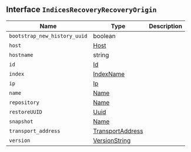 ## Interface `IndicesRecoveryRecoveryOrigin`

| Name | Type | Description |
| - | - | - |
| `bootstrap_new_history_uuid` | boolean | &nbsp; |
| `host` | [Host](./Host.md) | &nbsp; |
| `hostname` | string | &nbsp; |
| `id` | [Id](./Id.md) | &nbsp; |
| `index` | [IndexName](./IndexName.md) | &nbsp; |
| `ip` | [Ip](./Ip.md) | &nbsp; |
| `name` | [Name](./Name.md) | &nbsp; |
| `repository` | [Name](./Name.md) | &nbsp; |
| `restoreUUID` | [Uuid](./Uuid.md) | &nbsp; |
| `snapshot` | [Name](./Name.md) | &nbsp; |
| `transport_address` | [TransportAddress](./TransportAddress.md) | &nbsp; |
| `version` | [VersionString](./VersionString.md) | &nbsp; |
